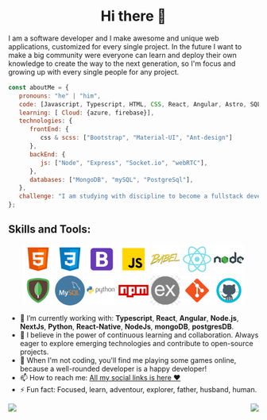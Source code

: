 <h1 align="center">Hi there 👋</h1>

I am a software developer and I make awesome and unique web applications, customized for every single project. In the future I want to make a big community were everyone can learn and deploy their own knowledge to create the way to the next generation, so I'm focus and growing up with every single people for any project. 

```javascript
const aboutMe = {
   pronouns: "he" | "him",
   code: [Javascript, Typescript, HTML, CSS, React, Angular, Astro, SQL, Node.js, Redux, react-query, Next.js, Python, CI, CD],
   learning: [ Cloud: {azure, firebase}],
   technologies: {
      frontEnd: {
         css & scss: ["Bootstrap", "Material-UI", "Ant-design"]
      },
      backEnd: {
         js: ["Node", "Express", "Socket.io", "webRTC"],
      },
      databases: ["MongoDB", "mySQL", "PostgreSql"],
   },
   challenge: "I am studying with discipline to become a fullstack developer.",
};
```

<h2>Skills and Tools: </h2>
<p align="center">
	<img style="margin: auto;" src="https://raw.githubusercontent.com/sachinverma53121/sachinverma53121/master/icons/html5.png" alt=html5 width="60" height="60"/> 
	<img style="margin: auto;" src="https://raw.githubusercontent.com/sachinverma53121/sachinverma53121/master/icons/css3.png" alt=css3 width="60" height="60"/> 
	<img style="margin: auto;" src="https://raw.githubusercontent.com/sachinverma53121/sachinverma53121/master/icons/bootstrap.png" alt=bootstrap width="60" height="60"/>
  <img style="margin: auto;" src="https://raw.githubusercontent.com/sachinverma53121/sachinverma53121/master/icons/js.png" alt=javascript width="60" height="60"/>
	<img style="margin: auto;" src="https://raw.githubusercontent.com/sachinverma53121/sachinverma53121/master/icons/babel.png" alt=babel width="60" height="60"/>
 	<img style="margin: auto;" src="https://raw.githubusercontent.com/sachinverma53121/sachinverma53121/master/icons/react.png" alt=react width="60" height="60"/>
<img style="margin: auto;" src="https://raw.githubusercontent.com/sachinverma53121/sachinverma53121/master/icons/node.png" alt=nodejs width="60" height="60"/>
  <img style="margin: auto;" src="https://raw.githubusercontent.com/sachinverma53121/sachinverma53121/master/icons/mongo.png" alt=mongodb width="60" height="60"/> 
	<img style="margin: auto;" src="https://raw.githubusercontent.com/sachinverma53121/sachinverma53121/master/icons/mysql.png" alt=mysql width="60" height="60"/> 
  <img style="margin: auto;" src="https://raw.githubusercontent.com/sachinverma53121/sachinverma53121/master/icons/python.png" alt=github width="60" height="60"/>
  <img style="margin: auto;" src="https://raw.githubusercontent.com/sachinverma53121/sachinverma53121/master/icons/npm.png" alt=npm width="60" height="60"/>
  <img style="margin: auto;" src="https://raw.githubusercontent.com/sachinverma53121/sachinverma53121/master/icons/express.png" alt=express width="60" height="60"/>
  <img style="margin: auto;" src="https://raw.githubusercontent.com/sachinverma53121/sachinverma53121/master/icons/git.png" alt=git width="60" height="60"/>
  <img style="margin: auto;" src="https://raw.githubusercontent.com/sachinverma53121/sachinverma53121/master/icons/github.png" alt=github width="60" height="60"/>


- 🔭 I’m currently working with: **Typescript**, **React**, **Angular**, **Node.js**, **NextJs**, **Python**, **React-Native**, **NodeJs**, **mongoDB**, **postgresDB**.
- 🌱 I believe in the power of continuous learning and collaboration. Always eager to explore emerging technologies and contribute to open-source projects.
- 🔧 When I'm not coding, you'll find me playing some games online, because a well-rounded developer is a happy developer!
- 📫 How to reach me: [All my social links is here ♥](https://linktr.ee/iamsergiocampbell)
- ⚡ Fun fact: Focused, learn, adventour, explorer, father, husband, human.


<p align="right">
<img align="left" src="https://github-readme-stats.vercel.app/api?username=SergioCampbell&theme=tokyonight&show_icons=true" />

<img  float="right" src="https://github-readme-stats.vercel.app/api/top-langs/?username=SergioCampbell&theme=tokyonight&show_icons=true" />

</p>
